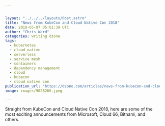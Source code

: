 ```yaml
---


layout: "../../../layouts/Post.astro"
title: "News from KubeCon and Cloud Native Con 2018"
date: 2018-05-07 05:01:39 UTC
author: "Chris Ward"
categories: writing dzone
tags:
  - kubernetes
  - cloud native
  - serverless
  - service mesh
  - containers
  - dependency management
  - cloud
  - kubecon
  - cloud native con
publication_url: "https://dzone.com/articles/news-from-kubecon-and-cloud-native-con-2018"
image: images/9028266.jpeg

---
```

Straight from KubeCon and Cloud Native Con 2018, here are some of the most exciting announcements from Microsoft, Cloud 66, Bitnami, and others.

